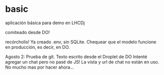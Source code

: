 # basic
aplicación básica para demo en LHCDj

comiteado desde DO!

recórcholis! Ya creado .env, sin SQLite. Chequear que el modelo funcione en producción,
es decir, en DO.

Agosto 2: Prueba de git. Texto escrito desde el Droplet de DO
Intenté agregar un chat pero no pasé de JS!
La vista y url de chat no están en uso.
No mucho mas por hacer ahora...